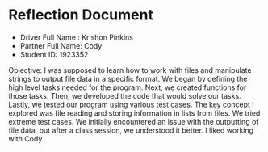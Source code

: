 # Reflection Document
* Driver Full Name : Krishon Pinkins
* Partner Full Name: Cody
* Student ID: 1923352


Objective: I was supposed to learn how to work with files and manipulate strings to output file data in a specific format.
We began by defining the high level tasks needed for the program. Next, we created functions for those tasks. Then, we 
developed the code that would solve our tasks. Lastly, we tested our program using various test cases. The key concept I explored was file reading and
storing information in lists from files. We tried extreme test cases. We initially encountered an issue with the outputting of file data, but 
after a class session, we understood it better. I liked working with Cody